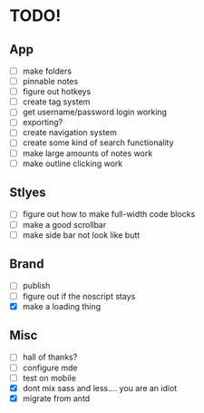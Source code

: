 # TODO!

## App
- [ ] make folders
- [ ] pinnable notes
- [ ] figure out hotkeys
- [ ] create tag system
- [ ] get username/password login working
- [ ] exporting?
- [ ] create navigation system
- [ ] create some kind of search functionality
- [ ] make large amounts of notes work
- [ ] make outline clicking work

## Stlyes
- [ ] figure out how to make full-width code blocks
- [ ] make a good scrollbar
- [ ] make side bar not look like butt

## Brand
- [ ] publish
- [ ] figure out if the noscript stays
- [x] make a loading thing

## Misc
- [ ] hall of thanks?
- [ ] configure mde
- [ ] test on mobile
- [x] dont mix sass and less.... you are an idiot
- [x] migrate from antd
